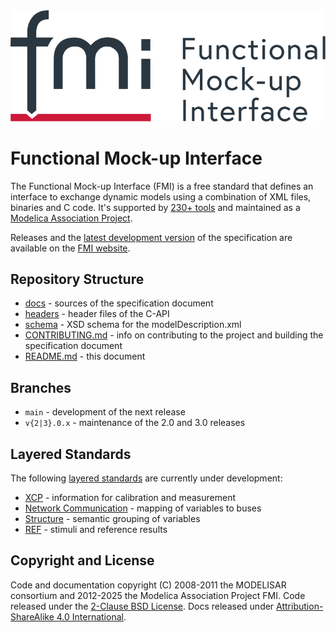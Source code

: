 <picture>
  <source media="(prefers-color-scheme: dark)" srcset="docs/images/FMI-logo-horizontal-dark.svg">
  <source media="(prefers-color-scheme: light)" srcset="docs/images/FMI-logo-horizontal-light.svg">
  <img alt="Functional Mock-up Interface" src="docs/images/FMI-logo-horizontal-light.svg">
</picture>

# Functional Mock-up Interface

The Functional Mock-up Interface (FMI) is a free standard that defines an interface to exchange dynamic models using a combination of XML files, binaries and C code.
It's supported by [230+ tools](https://fmi-standard.org/tools/) and maintained as a [Modelica Association Project](https://modelica.org/projects).

Releases and the [latest development version](https://fmi-standard.org/docs/main/) of the specification are available on the [FMI website](https://fmi-standard.org/).

## Repository Structure

- [docs](docs) - sources of the specification document
- [headers](headers) - header files of the C-API
- [schema](schema) - XSD schema for the modelDescription.xml
- [CONTRIBUTING.md](CONTRIBUTING.md) - info on contributing to the project and building the specification document
- [README.md](README.md) - this document

## Branches

- `main` - development of the next release
- `v{2|3}.0.x` - maintenance of the 2.0 and 3.0 releases

## Layered Standards

The following [layered standards](https://github.com/modelica/fmi-standard/blob/main/docs/2_6_versioning_layered_standards.adoc#versioning-and-layered-standards) are currently under development:

- [XCP](https://github.com/modelica/fmi-ls-xcp) - information for calibration and measurement
- [Network Communication](https://github.com/modelica/fmi-ls-bus) - mapping of variables to buses
- [Structure](https://github.com/modelica/fmi-ls-struct) - semantic grouping of variables
- [REF](https://github.com/modelica/fmi-ls-ref) - stimuli and reference results

## Copyright and License

Code and documentation copyright (C) 2008-2011 the MODELISAR consortium and 2012-2025 the Modelica Association Project FMI.
Code released under the [2-Clause BSD License](https://opensource.org/licenses/BSD-2-Clause).
Docs released under [Attribution-ShareAlike 4.0 International](https://creativecommons.org/licenses/by-sa/4.0/).

